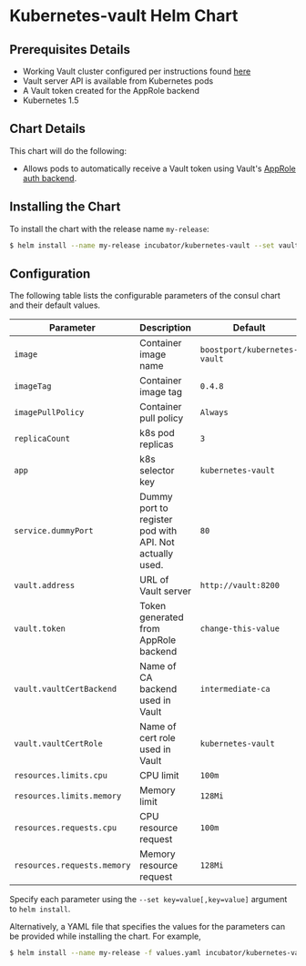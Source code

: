 # Kubernetes-vault Helm Chart

## Prerequisites Details
* Working Vault cluster configured per instructions found [here](https://github.com/Boostport/kubernetes-vault/blob/master/quick-start.md#22-set-up-the-root-certificate-authority)
* Vault server API is available from Kubernetes pods
* A Vault token created for the AppRole backend
* Kubernetes 1.5

## Chart Details
This chart will do the following:

* Allows pods to automatically receive a Vault token using Vault's [AppRole auth backend](https://www.vaultproject.io/docs/auth/approle.html).

## Installing the Chart

To install the chart with the release name `my-release`:

```bash
$ helm install --name my-release incubator/kubernetes-vault --set vault.address=$your_vault_server --set vault.token=$your_vault_token
```

## Configuration

The following table lists the configurable parameters of the consul chart and their default values.

| Parameter                   | Description                                             | Default                                                    |
| --------------------------  | ----------------------------------                      | ---------------------------------------------------------- |
| `image`                     | Container image name                                    | `boostport/kubernetes-vault`                               |
| `imageTag`                  | Container image tag                                     | `0.4.8`                                                    |
| `imagePullPolicy`           | Container pull policy                                   | `Always`                                                   |
| `replicaCount`              | k8s pod replicas                                        | `3`                                                        |
| `app`                       | k8s selector key                                        | `kubernetes-vault`                                         |
| `service.dummyPort`         | Dummy port to register pod with API. Not actually used. | `80`                                                       |
| `vault.address`             | URL of Vault server                                     | `http://vault:8200`                                        |
| `vault.token`               | Token generated from AppRole backend                    | `change-this-value`                                        |
| `vault.vaultCertBackend`    | Name of CA backend used in Vault                        | `intermediate-ca`                                          |
| `vault.vaultCertRole`       | Name of cert role used in Vault                         | `kubernetes-vault`                                         |
| `resources.limits.cpu`      | CPU limit                                               | `100m`                                                     |
| `resources.limits.memory`   | Memory limit                                            | `128Mi`                                                    |
| `resources.requests.cpu`    | CPU resource request                                    | `100m`                                                     |
| `resources.requests.memory` | Memory resource request                                 | `128Mi`                                                    |

Specify each parameter using the `--set key=value[,key=value]` argument to `helm install`.

Alternatively, a YAML file that specifies the values for the parameters can be provided while installing the chart. For example,

```bash
$ helm install --name my-release -f values.yaml incubator/kubernetes-vault
```
